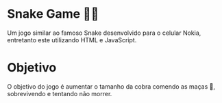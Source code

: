 # Snake Game 🐍️🐍️

Um jogo similar ao famoso Snake desenvolvido para o celular Nokia, entretanto este utilizando HTML e JavaScript.



# Objetivo 

O objetivo do jogo é aumentar o tamanho da cobra comendo as maças 🍎️, sobrevivendo e tentando não morrer. 

